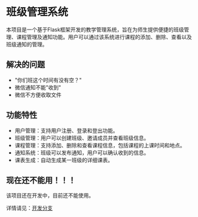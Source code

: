 # 班级管理系统

本项目是一个基于Flask框架开发的教学管理系统，旨在为师生提供便捷的班级管理、课程管理及通知功能。用户可以通过该系统进行课程的添加、删除、查看以及班级通知的管理。


## 解决的问题

- "你们班这个时间有没有空？"
- 微信通知不能"收到"
- 微信不方便收取文件

## 功能特性

- 用户管理：支持用户注册、登录和登出功能。
- 班级管理：用户可以创建班级、邀请成员并查看班级信息。
- 课程管理：支持添加、删除和查看课程信息，包括课程的上课时间和地点。
- 通知系统：班级可以发布通知，用户可以确认收到的信息。
- 课表生成：自动生成某一班级的详细课表。

## 现在还不能用！！！
该项目还在开发中，目前还不能使用。

详情请见：[开发分支](https://github.com/zpb911km/monitorTool/dev)